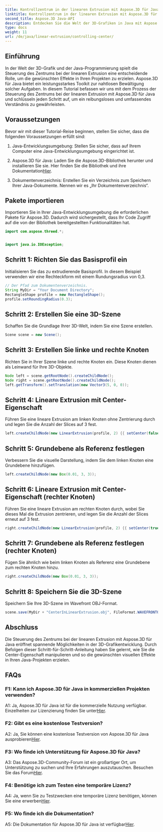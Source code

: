 ```yaml
---
title: Kontrollzentrum in der linearen Extrusion mit Aspose.3D für Java
linktitle: Kontrollzentrum in der linearen Extrusion mit Aspose.3D für Java
second_title: Aspose.3D Java-API
description: Entdecken Sie die Welt der 3D-Grafiken in Java mit Aspose.3D. Steuern Sie mühelos die Mitte bei der linearen Extrusion.
type: docs
weight: 11
url: /de/java/linear-extrusion/controlling-center/
---
```

## Einführung

In der Welt der 3D-Grafik und der Java-Programmierung spielt die Steuerung des Zentrums bei der linearen Extrusion eine entscheidende Rolle, um die gewünschten Effekte in Ihren Projekten zu erzielen. Aspose.3D für Java bietet ein leistungsstarkes Toolkit zur nahtlosen Bewältigung solcher Aufgaben. In diesem Tutorial befassen wir uns mit dem Prozess der Steuerung des Zentrums bei der linearen Extrusion mit Aspose.3D für Java und schlüsseln jeden Schritt auf, um ein reibungsloses und umfassendes Verständnis zu gewährleisten.

## Voraussetzungen

Bevor wir mit dieser Tutorial-Reise beginnen, stellen Sie sicher, dass die folgenden Voraussetzungen erfüllt sind:

1. Java-Entwicklungsumgebung: Stellen Sie sicher, dass auf Ihrem Computer eine Java-Entwicklungsumgebung eingerichtet ist.

2.  Aspose.3D für Java: Laden Sie die Aspose.3D-Bibliothek herunter und installieren Sie sie. Hier finden Sie die Bibliothek und ihre Dokumentation[Hier](https://reference.aspose.com/3d/java/).

3. Dokumentenverzeichnis: Erstellen Sie ein Verzeichnis zum Speichern Ihrer Java-Dokumente. Nennen wir es „Ihr Dokumentenverzeichnis“.

## Pakete importieren

Importieren Sie in Ihrer Java-Entwicklungsumgebung die erforderlichen Pakete für Aspose.3D. Dadurch wird sichergestellt, dass Ihr Code Zugriff auf die von der Bibliothek bereitgestellten Funktionalitäten hat.

```java
import com.aspose.threed.*;


import java.io.IOException;
```

## Schritt 1: Richten Sie das Basisprofil ein

Initialisieren Sie das zu extrudierende Basisprofil. In diesem Beispiel verwenden wir eine Rechteckform mit einem Rundungsradius von 0,3.

```java
// Der Pfad zum Dokumentenverzeichnis.
String MyDir = "Your Document Directory";
RectangleShape profile = new RectangleShape();
profile.setRoundingRadius(0.3);
```

## Schritt 2: Erstellen Sie eine 3D-Szene

Schaffen Sie die Grundlage Ihrer 3D-Welt, indem Sie eine Szene erstellen.

```java
Scene scene = new Scene();
```

## Schritt 3: Erstellen Sie linke und rechte Knoten

Richten Sie in Ihrer Szene linke und rechte Knoten ein. Diese Knoten dienen als Leinwand für Ihre 3D-Objekte.

```java
Node left = scene.getRootNode().createChildNode();
Node right = scene.getRootNode().createChildNode();
left.getTransform().setTranslation(new Vector3(5, 0, 0));
```

## Schritt 4: Lineare Extrusion mit Center-Eigenschaft

Führen Sie eine lineare Extrusion am linken Knoten ohne Zentrierung durch und legen Sie die Anzahl der Slices auf 3 fest.

```java
left.createChildNode(new LinearExtrusion(profile, 2) {{ setCenter(false); setSlices(3); }});
```

## Schritt 5: Grundebene als Referenz festlegen

Verbessern Sie die visuelle Darstellung, indem Sie dem linken Knoten eine Grundebene hinzufügen.

```java
left.createChildNode(new Box(0.01, 3, 3));
```

## Schritt 6: Lineare Extrusion mit Center-Eigenschaft (rechter Knoten)

Führen Sie eine lineare Extrusion am rechten Knoten durch, wobei Sie dieses Mal die Extrusion zentrieren, und legen Sie die Anzahl der Slices erneut auf 3 fest.

```java
right.createChildNode(new LinearExtrusion(profile, 2) {{ setCenter(true); setSlices(3); }});
```

## Schritt 7: Grundebene als Referenz festlegen (rechter Knoten)

Fügen Sie ähnlich wie beim linken Knoten als Referenz eine Grundebene zum rechten Knoten hinzu.

```java
right.createChildNode(new Box(0.01, 3, 3));
```

## Schritt 8: Speichern Sie die 3D-Szene

Speichern Sie Ihre 3D-Szene im Wavefront OBJ-Format.

```java
scene.save(MyDir + "CenterInLinearExtrusion.obj", FileFormat.WAVEFRONTOBJ);
```

## Abschluss

Die Steuerung des Zentrums bei der linearen Extrusion mit Aspose.3D für Java eröffnet spannende Möglichkeiten in der 3D-Grafikentwicklung. Durch Befolgen dieser Schritt-für-Schritt-Anleitung haben Sie gelernt, wie Sie die Center-Eigenschaft manipulieren und so die gewünschten visuellen Effekte in Ihren Java-Projekten erzielen.

## FAQs

### F1: Kann ich Aspose.3D für Java in kommerziellen Projekten verwenden?

 A1: Ja, Aspose.3D für Java ist für die kommerzielle Nutzung verfügbar. Einzelheiten zur Lizenzierung finden Sie unter[Hier](https://purchase.aspose.com/buy).

### F2: Gibt es eine kostenlose Testversion?

 A2: Ja, Sie können eine kostenlose Testversion von Aspose.3D für Java ausprobieren[Hier](https://releases.aspose.com/).

### F3: Wo finde ich Unterstützung für Aspose.3D für Java?

 A3: Das Aspose.3D-Community-Forum ist ein großartiger Ort, um Unterstützung zu suchen und Ihre Erfahrungen auszutauschen. Besuchen Sie das Forum[Hier](https://forum.aspose.com/c/3d/18).

### F4: Benötige ich zum Testen eine temporäre Lizenz?

A4: Ja, wenn Sie zu Testzwecken eine temporäre Lizenz benötigen, können Sie eine erwerben[Hier](https://purchase.aspose.com/temporary-license/).

### F5: Wo finde ich die Dokumentation?

 A5: Die Dokumentation für Aspose.3D für Java ist verfügbar[Hier](https://reference.aspose.com/3d/java/).